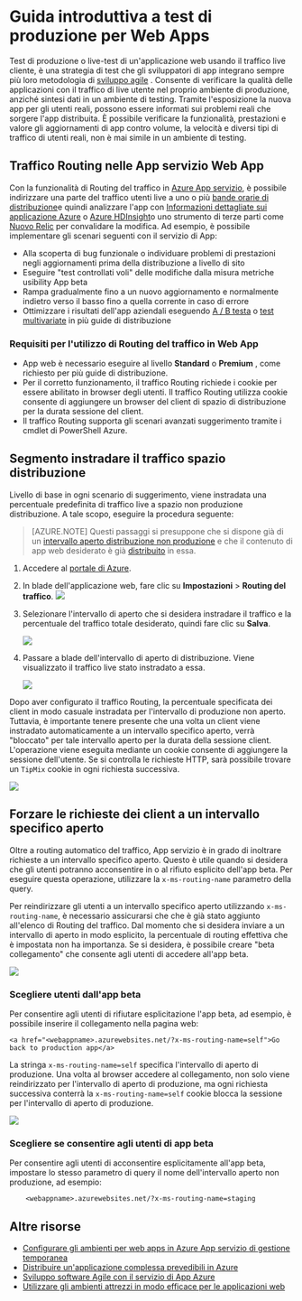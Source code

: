 <properties
    pageTitle="Guida introduttiva a test di produzione per Web Apps"
    description="Informazioni sui Test nella funzionalità di produzione (suggerimento) in Azure App servizio Web Apps."
    services="app-service\web"
    documentationCenter=""
    authors="cephalin"
    manager="wpickett"
    editor=""/>

<tags
    ms.service="app-service-web"
    ms.workload="web"
    ms.tgt_pltfrm="na"
    ms.devlang="na"
    ms.topic="article"
    ms.date="01/13/2016"
    ms.author="cephalin"/>

# <a name="get-started-with-test-in-production-for-web-apps"></a>Guida introduttiva a test di produzione per Web Apps

Test di produzione o live-test di un'applicazione web usando il traffico live cliente, è una strategia di test che gli sviluppatori di app integrano sempre più loro metodologia di [sviluppo agile](https://en.wikipedia.org/wiki/Agile_software_development) . Consente di verificare la qualità delle applicazioni con il traffico di live utente nel proprio ambiente di produzione, anziché sintesi dati in un ambiente di testing. Tramite l'esposizione la nuova app per gli utenti reali, possono essere informati sui problemi reali che sorgere l'app distribuita. È possibile verificare la funzionalità, prestazioni e valore gli aggiornamenti di app contro volume, la velocità e diversi tipi di traffico di utenti reali, non è mai simile in un ambiente di testing.

## <a name="traffic-routing-in-app-service-web-apps"></a>Traffico Routing nelle App servizio Web App

Con la funzionalità di Routing del traffico in [Azure App servizio](http://go.microsoft.com/fwlink/?LinkId=529714), è possibile indirizzare una parte del traffico utenti live a uno o più [bande orarie di distribuzione](web-sites-staged-publishing.md)e quindi analizzare l'app con [Informazioni dettagliate sui applicazione Azure](/services/application-insights/) o [Azure HDInsight](/services/hdinsight/)o uno strumento di terze parti come [Nuovo Relic](/marketplace/partners/newrelic/newrelic/) per convalidare la modifica. Ad esempio, è possibile implementare gli scenari seguenti con il servizio di App:

- Alla scoperta di bug funzionale o individuare problemi di prestazioni negli aggiornamenti prima della distribuzione a livello di sito
- Eseguire "test controllati voli" delle modifiche dalla misura metriche usibility App beta
- Rampa gradualmente fino a un nuovo aggiornamento e normalmente indietro verso il basso fino a quella corrente in caso di errore 
- Ottimizzare i risultati dell'app aziendali eseguendo [A / B testa](https://en.wikipedia.org/wiki/A/B_testing) o [test multivariate](https://en.wikipedia.org/wiki/Multivariate_testing_in_marketing) in più guide di distribuzione

### <a name="requirements-for-using-traffic-routing-in-web-apps"></a>Requisiti per l'utilizzo di Routing del traffico in Web App

- App web è necessario eseguire al livello **Standard** o **Premium** , come richiesto per più guide di distribuzione.
- Per il corretto funzionamento, il traffico Routing richiede i cookie per essere abilitato in browser degli utenti. Il traffico Routing utilizza cookie consente di aggiungere un browser del client di spazio di distribuzione per la durata sessione del client.
- Il traffico Routing supporta gli scenari avanzati suggerimento tramite i cmdlet di PowerShell Azure.

## <a name="route-traffic-segment-to-a-deployment-slot"></a>Segmento instradare il traffico spazio distribuzione

Livello di base in ogni scenario di suggerimento, viene instradata una percentuale predefinita di traffico live a spazio non produzione distribuzione. A tale scopo, eseguire la procedura seguente:

>[AZURE.NOTE] Questi passaggi si presuppone che si dispone già di un [intervallo aperto distribuzione non produzione](web-sites-staged-publishing.md) e che il contenuto di app web desiderato è già [distribuito](web-sites-deploy.md) in essa.

1. Accedere al [portale di Azure](https://portal.azure.com/).
2. In blade dell'applicazione web, fare clic su **Impostazioni** > **Routing del traffico**.
  ![](./media/app-service-web-test-in-production/01-traffic-routing.png)
3. Selezionare l'intervallo di aperto che si desidera instradare il traffico e la percentuale del traffico totale desiderato, quindi fare clic su **Salva**.

    ![](./media/app-service-web-test-in-production/02-select-slot.png)

4. Passare a blade dell'intervallo di aperto di distribuzione. Viene visualizzato il traffico live stato instradato a essa.

    ![](./media/app-service-web-test-in-production/03-traffic-routed.png)

Dopo aver configurato il traffico Routing, la percentuale specificata dei client in modo casuale instradata per l'intervallo di produzione non aperto. Tuttavia, è importante tenere presente che una volta un client viene instradato automaticamente a un intervallo specifico aperto, verrà "bloccato" per tale intervallo aperto per la durata della sessione client. L'operazione viene eseguita mediante un cookie consente di aggiungere la sessione dell'utente. Se si controlla le richieste HTTP, sarà possibile trovare un `TipMix` cookie in ogni richiesta successiva.

![](./media/app-service-web-test-in-production/04-tip-cookie.png)

## <a name="force-client-requests-to-a-specific-slot"></a>Forzare le richieste dei client a un intervallo specifico aperto

Oltre a routing automatico del traffico, App servizio è in grado di inoltrare richieste a un intervallo specifico aperto. Questo è utile quando si desidera che gli utenti potranno acconsentire in o al rifiuto esplicito dell'app beta. Per eseguire questa operazione, utilizzare la `x-ms-routing-name` parametro della query.

Per reindirizzare gli utenti a un intervallo specifico aperto utilizzando `x-ms-routing-name`, è necessario assicurarsi che che è già stato aggiunto all'elenco di Routing del traffico. Dal momento che si desidera inviare a un intervallo di aperto in modo esplicito, la percentuale di routing effettiva che è impostata non ha importanza. Se si desidera, è possibile creare "beta collegamento" che consente agli utenti di accedere all'app beta.

![](./media/app-service-web-test-in-production/06-enable-x-ms-routing-name.png)

### <a name="opt-users-out-of-beta-app"></a>Scegliere utenti dall'app beta

Per consentire agli utenti di rifiutare esplicitazione l'app beta, ad esempio, è possibile inserire il collegamento nella pagina web:

    <a href="<webappname>.azurewebsites.net/?x-ms-routing-name=self">Go back to production app</a>

La stringa `x-ms-routing-name=self` specifica l'intervallo di aperto di produzione. Una volta al browser accedere al collegamento, non solo viene reindirizzato per l'intervallo di aperto di produzione, ma ogni richiesta successiva conterrà la `x-ms-routing-name=self` cookie blocca la sessione per l'intervallo di aperto di produzione.

![](./media/app-service-web-test-in-production/05-access-production-slot.png)

### <a name="opt-users-in-to-beta-app"></a>Scegliere se consentire agli utenti di app beta

Per consentire agli utenti di acconsentire esplicitamente all'app beta, impostare lo stesso parametro di query il nome dell'intervallo aperto non produzione, ad esempio:

        <webappname>.azurewebsites.net/?x-ms-routing-name=staging

## <a name="more-resources"></a>Altre risorse ##

-   [Configurare gli ambienti per web apps in Azure App servizio di gestione temporanea](web-sites-staged-publishing.md)
-   [Distribuire un'applicazione complessa prevedibili in Azure](app-service-deploy-complex-application-predictably.md)
-   [Sviluppo software Agile con il servizio di App Azure](app-service-agile-software-development.md)
-   [Utilizzare gli ambienti attrezzi in modo efficace per le applicazioni web](app-service-web-staged-publishing-realworld-scenarios.md)